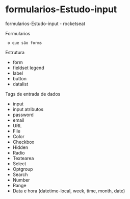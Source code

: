 # formularios-Estudo-input
formularios-Estudo-input - rocketseat

Formularios 

     o que são forms
     
     
  Estrutura
  - form
  - fieldset legend
  - label
  - button
  - datalist
  
  Tags de entrada de dados
  - input
  - input atributos
  - password
  - email
  - URL
  - File
  - Color
  - Checkbox
  - Hidden
  - Radio
  - Textearea
  - Select
  - Optgroup
  - Search
  - Number
  - Range
  - Data e hora (datetime-local, week, time, month, date)
